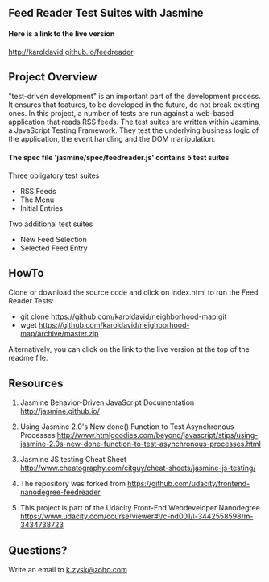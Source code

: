 ## Feed Reader Test Suites with Jasmine

#### Here is a link to the live version
http://karoldavid.github.io/feedreader

## Project Overview

"test-driven development" is an important part of the development process. It ensures that features, to be developed in the future, do not break existing ones. In this project, a number of tests are run against a web-based application that reads RSS feeds.
The test suites are written within Jasmina, a JavaScript Testing Framework. They test the underlying business logic of the application, the event handling and the DOM manipulation.

#### The spec file 'jasmine/spec/feedreader.js' contains 5 test suites

Three obligatory test suites
* RSS Feeds
* The Menu
* Initial Entries

Two additional test suites
* New Feed Selection
* Selected Feed Entry

## HowTo
Clone or download the source code and click on index.html to run the Feed Reader Tests:

* git clone https://github.com/karoldavid/neighborhood-map.git
* wget https://github.com/karoldavid/neighborhood-map/archive/master.zip

Alternatively, you can click on the link to the live version at the top of the readme file.

## Resources
1. Jasmine Behavior-Driven JavaScript Documentation
http://jasmine.github.io/

2. Using Jasmine 2.0's New done() Function to Test Asynchronous Processes
http://www.htmlgoodies.com/beyond/javascript/stips/using-jasmine-2.0s-new-done-function-to-test-asynchronous-processes.html

3. Jasmine JS testing Cheat Sheet
http://www.cheatography.com/citguy/cheat-sheets/jasmine-js-testing/

4. The repository was forked from
https://github.com/udacity/frontend-nanodegree-feedreader

5. This project is part of the Udacity Front-End Webdeveloper Nanodegree
https://www.udacity.com/course/viewer#!/c-nd001/l-3442558598/m-3434738723


## Questions?
Write an email to k.zysk@zoho.com
